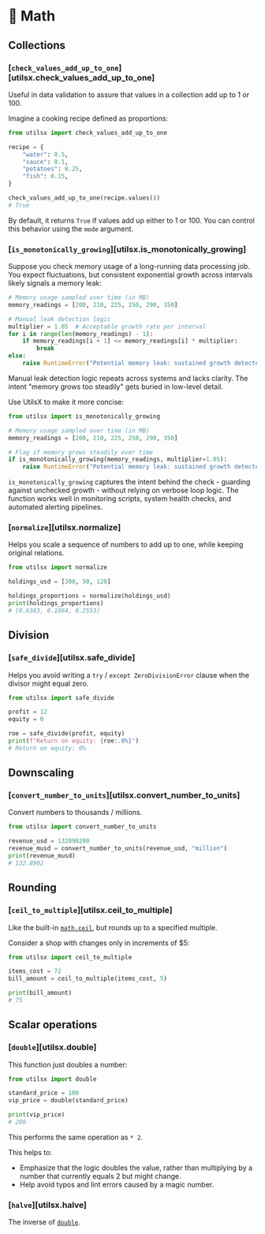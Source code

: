 # 🧮 Math

## Collections

### [`check_values_add_up_to_one`][utilsx.check_values_add_up_to_one]

Useful in data validation to assure that values in a collection add up to 1 or 100.

Imagine a cooking recipe defined as proportions:

```py title="recipe.py" hl_lines="1 10"
from utilsx import check_values_add_up_to_one

recipe = {
    "water": 0.5,
    "sauce": 0.1,
    "potatoes": 0.25,
    "fish": 0.15,
}

check_values_add_up_to_one(recipe.values())
# True
```

By default, it returns `True` if values add up either to 1 or 100.
You can control this behavior using the `mode` argument.

### [`is_monotonically_growing`][utilsx.is_monotonically_growing]

Suppose you check memory usage of a long-running data processing job.
You expect fluctuations, but consistent exponential growth across intervals
likely signals a memory leak:

```py title="before.py" hl_lines="5-8"
# Memory usage sampled over time (in MB)
memory_readings = [200, 210, 225, 250, 290, 350]

# Manual leak detection logic
multiplier = 1.05  # Acceptable growth rate per interval
for i in range(len(memory_readings) - 1):
    if memory_readings[i + 1] <= memory_readings[i] * multiplier:
        break
else:
    raise RuntimeError("Potential memory leak: sustained growth detected")
```

Manual leak detection logic repeats across systems and lacks clarity.
The intent "memory grows too steadily" gets buried in low-level detail.

Use UtilsX to make it more concise:

```py title="after.py" hl_lines="1 7"
from utilsx import is_monotonically_growing

# Memory usage sampled over time (in MB)
memory_readings = [200, 210, 225, 250, 290, 350]

# Flag if memory grows steadily over time
if is_monotonically_growing(memory_readings, multiplier=1.05):
    raise RuntimeError("Potential memory leak: sustained growth detected")
```

`is_monotonically_growing` captures the intent behind the
check - guarding against unchecked growth - without relying on verbose loop logic.
The function works well in monitoring scripts,
system health checks, and automated alerting pipelines.

### [`normalize`][utilsx.normalize]

Helps you scale a sequence of numbers to add up to one, while keeping original relations.

```py title="portfolio.py" hl_lines="1 5"
from utilsx import normalize

holdings_usd = [300, 50, 120]

holdings_proportions = normalize(holdings_usd)
print(holdings_proportions)
# [0.6383, 0.1064, 0.2553]
```

## Division

### [`safe_divide`][utilsx.safe_divide]

Helps you avoid writing a `try` / `except ZeroDivisionError` clause when the divisor might equal zero.

```py title="return_on_equity.py" hl_lines="1 6"
from utilsx import safe_divide

profit = 12
equity = 0

roe = safe_divide(profit, equity)
print(f"Return on equity: {roe:.0%}")
# Return on equity: 0%
```

## Downscaling

### [`convert_number_to_units`][utilsx.convert_number_to_units]

Convert numbers to thousands / millions.

``` py title="downscaling.py" hl_lines="1 4"
from utilsx import convert_number_to_units

revenue_usd = 132890200
revenue_musd = convert_number_to_units(revenue_usd, "million")
print(revenue_musd)
# 132.8902
```

## Rounding

### [`ceil_to_multiple`][utilsx.ceil_to_multiple]

Like the built-in [`math.ceil`](https://docs.python.org/3/library/math.html#math.ceil),
but rounds up to a specified multiple.

Consider a shop with changes only in increments of $5:

``` py title="ceiling_to_multiple.py" hl_lines="1 4"
from utilsx import ceil_to_multiple

items_cost = 72
bill_amount = ceil_to_multiple(items_cost, 5)

print(bill_amount)
# 75
```

## Scalar operations

### [`double`][utilsx.double]

This function just doubles a number:

``` py title="doubling.py"
from utilsx import double

standard_price = 100
vip_price = double(standard_price)

print(vip_price)
# 200
```

This performs the same operation as `* 2`.

This helps to:

- Emphasize that the logic doubles the value,
  rather than multiplying by a number that currently equals 2 but might change.
- Help avoid typos and lint errors caused by a magic number.

### [`halve`][utilsx.halve]

The inverse of [`double`](#double).

